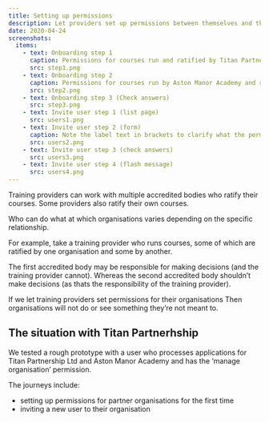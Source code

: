 ```yaml
---
title: Setting up permissions
description: Let providers set up permissions between themselves and their partner organisations
date: 2020-04-24
screenshots:
  items:
    - text: Onboarding step 1
      caption: Permissions for courses run and ratified by Titan Partnership Ltd
      src: step1.png
    - text: Onboarding step 2
      caption: Permissions for courses run by Aston Manor Academy and ratified by Titan Partnership Ltd
      src: step2.png
    - text: Onboarding step 3 (Check answers)
      src: step3.png
    - text: Invite user step 1 (list page)
      src: users1.png
    - text: Invite user step 2 (form)
      caption: Note the label text in brackets to clarify what the permission means based on the permissions between partner organisations.
      src: users2.png
    - text: Invite user step 3 (check answers)
      src: users3.png
    - text: Invite user step 4 (flash message)
      src: users4.png
---
```


Training providers can work with multiple accredited bodies who ratify their courses. Some providers also ratify their own courses.

Who can do what at which organisations varies depending on the specific relationship.

For example, take a training provider who runs courses, some of which are ratified by one organisation and some by another.

The first accredited body may be responsible for making decisions (and the training provider cannot). Whereas the second accredited body shouldn’t make decisions (as thats the responsibility of the training provider).

If we let training providers set permissions for their organisations
Then organisations will not do or see something they’re not meant to.

## The situation with Titan Partnerhship

We tested a rough prototype with a user who processes applications for Titan Partnership Ltd and Aston Manor Academy and has the ‘manage organisation’ permission.

The journeys include:

- setting up permissions for partner organisations for the first time
- inviting a new user to their organisation
